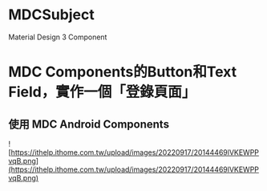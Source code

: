 # MDCSubject
Material Design 3 Component

# MDC Components的Button和Text Field，實作一個「登錄頁面」
## 使用 MDC Android Components
![https://ithelp.ithome.com.tw/upload/images/20220917/20144469lVKEWPPvqB.png](https://ithelp.ithome.com.tw/upload/images/20220917/20144469lVKEWPPvqB.png)
